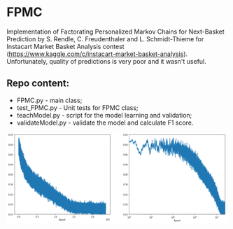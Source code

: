 # FPMC

Implementation of Factorating Personalized Markov Chains for Next-Basket Prediction by S. Rendle, C. Freudenthaler and L. Schmidt-Thieme for Instacart Market Basket Analysis contest (https://www.kaggle.com/c/instacart-market-basket-analysis). Unfortunately, quality of predictions is very poor and it wasn't useful.

## Repo content:
<ul>
<li> FPMC.py  - main class;
<li> test_FPMC.py  -  Unit tests for FPMC class;
<li> teachModel.py  -  script for the model learning and validation;
<li> validateModel.py  -  validate the model and calculate F1 score.
</ul>

![alt tag](curve.png)
